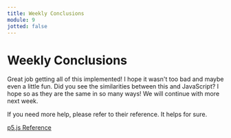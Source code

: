 ```yaml
---
title: Weekly Conclusions
module: 9
jotted: false
---
```


# Weekly Conclusions

Great job getting all of this implemented! I hope it wasn't too bad and maybe even a little fun.  Did you see the similarities between this and JavaScript?  I hope so as they are the same in so many ways!  We will continue with more next week.

If you need more help, please refer to their reference. It helps for sure.

<a href="https://p5js.org/reference/" target="_new">p5.js Reference</a>
